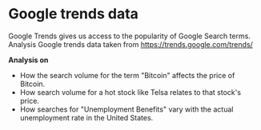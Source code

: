# Google trends data
  Google Trends gives us access to the popularity of Google Search terms. Analysis Google trends data taken from https://trends.google.com/trends/

**Analysis on**
  - How the search volume for the term "Bitcoin" affects the price of Bitcoin.
  - How search volume for a hot stock like Telsa relates to that stock's price.
  - How searches for "Unemployment Benefits" vary with the actual unemployment rate in the United States.
